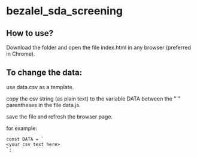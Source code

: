 # bezalel_sda_screening

How to use?
-----------

Download the folder and open the file index.html in any browser (preferred in Chrome).

To change the data:
------------------

use data.csv as a template.
 
copy the csv string (as plain text) to the variable DATA between the "`" parentheses in the file data.js.

save the file and refresh the browser page.

for example:
```
const DATA = `
<your csv text here>
`;
```

